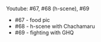 Youtube: #67, #68 (h-scene), #69

- \#67 - food pic
- \#68 - h-scene with Chachamaru 
- \#69 - fighting with GHQ
